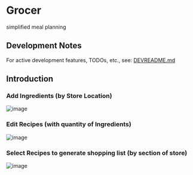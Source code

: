 # Grocer
simplified meal planning

## Development Notes
For active development features, TODOs, etc., see: [DEVREADME.md](angular-dotnet/DEVREADME.md)

## Introduction
### Add Ingredients (by Store Location)
![image](https://user-images.githubusercontent.com/19310711/228107840-6aa553c1-3b6e-4430-b0fa-77d16abe24ec.png)


### Edit Recipes (with quantity of Ingredients)
![image](https://user-images.githubusercontent.com/19310711/228107503-b6c2d643-0bc6-45bb-9c9a-0acd0dae6cb9.png)


### Select Recipes to generate shopping list (by section of store)
![image](https://user-images.githubusercontent.com/19310711/228949980-c3d9760c-1723-45f3-9fc9-7a4af4eabdd2.png)
